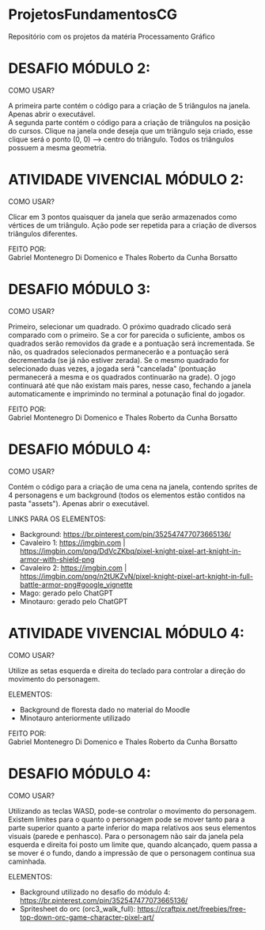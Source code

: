 # ProjetosFundamentosCG
Repositório com os projetos da matéria Processamento Gráfico

# DESAFIO MÓDULO 2:  
COMO USAR?

A primeira parte contém o código para a criação de 5 triângulos na janela. Apenas abrir o executável.  
A segunda parte contém o código para a criação de triângulos na posição do cursos. Clique na janela onde deseja que um triângulo seja criado, esse clique será o ponto (0, 0) ⟶ centro do triângulo. Todos os triângulos possuem a mesma geometria.

# ATIVIDADE VIVENCIAL MÓDULO 2:  
COMO USAR?

Clicar em 3 pontos quaisquer da janela que serão armazenados como vértices de um triângulo. Ação pode ser repetida para a criação de diversos triângulos diferentes.

FEITO POR:  
Gabriel Montenegro Di Domenico e Thales Roberto da Cunha Borsatto

# DESAFIO MÓDULO 3:  
COMO USAR?

Primeiro, selecionar um quadrado. O próximo quadrado clicado será comparado com o primeiro. Se a cor for parecida o suficiente, ambos os quadrados serão removidos da grade e a pontuação será incrementada. Se não, os quadrados selecionados permanecerão e a pontuação será decrementada (se já não estiver zerada). Se o mesmo quadrado for selecionado duas vezes, a jogada será "cancelada" (pontuação permanecerá a mesma e os quadrados continuarão na grade). O jogo continuará até que não existam mais pares, nesse caso, fechando a janela automaticamente e imprimindo no terminal a potunação final do jogador.

FEITO POR:  
Gabriel Montenegro Di Domenico e Thales Roberto da Cunha Borsatto

# DESAFIO MÓDULO 4:  
COMO USAR?

Contém o código para a criação de uma cena na janela, contendo sprites de 4 personagens e um background (todos os elementos estão contidos na pasta "assets"). Apenas abrir o executável.

LINKS PARA OS ELEMENTOS:
- Background: https://br.pinterest.com/pin/352547477073665136/  
- Cavaleiro 1: https://imgbin.com | https://imgbin.com/png/DdVcZKbq/pixel-knight-pixel-art-knight-in-armor-with-shield-png  
- Cavaleiro 2: https://imgbin.com | https://imgbin.com/png/n2tUKZvN/pixel-knight-pixel-art-knight-in-full-battle-armor-png#google_vignette
- Mago: gerado pelo ChatGPT
- Minotauro: gerado pelo ChatGPT

# ATIVIDADE VIVENCIAL MÓDULO 4:  
COMO USAR?

Utilize as setas esquerda e direita do teclado para controlar a direção do movimento do personagem.

ELEMENTOS:  
- Background de floresta dado no material do Moodle
- Minotauro anteriormente utilizado

FEITO POR:  
Gabriel Montenegro Di Domenico e Thales Roberto da Cunha Borsatto

# DESAFIO MÓDULO 4:  
COMO USAR?

Utilizando as teclas WASD, pode-se controlar o movimento do personagem. Existem limites para o quanto o personagem pode se mover tanto para a parte superior quanto a parte inferior do mapa relativos aos seus elementos visuais (parede e penhasco). Para o personagem não sair da janela pela esquerda e direita foi posto um limite que, quando alcançado, quem passa a se mover é o fundo, dando a impressão de que o personagem continua sua caminhada.

ELEMENTOS:
- Background utilizado no desafio do módulo 4: https://br.pinterest.com/pin/352547477073665136/
- Spritesheet do orc (orc3_walk_full): https://craftpix.net/freebies/free-top-down-orc-game-character-pixel-art/

